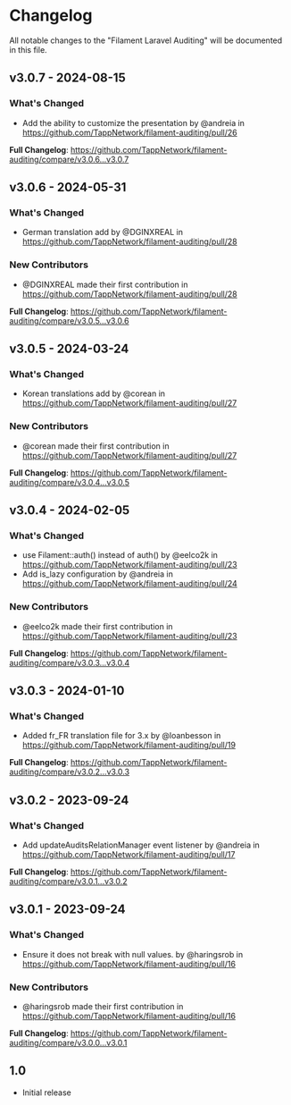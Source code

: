 # Changelog

All notable changes to the "Filament Laravel Auditing" will be documented in this file.

## v3.0.7 - 2024-08-15

### What's Changed

* Add the ability to customize the presentation by @andreia in https://github.com/TappNetwork/filament-auditing/pull/26

**Full Changelog**: https://github.com/TappNetwork/filament-auditing/compare/v3.0.6...v3.0.7

## v3.0.6 - 2024-05-31

### What's Changed

* German translation add by @DGINXREAL in https://github.com/TappNetwork/filament-auditing/pull/28

### New Contributors

* @DGINXREAL made their first contribution in https://github.com/TappNetwork/filament-auditing/pull/28

**Full Changelog**: https://github.com/TappNetwork/filament-auditing/compare/v3.0.5...v3.0.6

## v3.0.5 - 2024-03-24

### What's Changed

* Korean translations add by @corean in https://github.com/TappNetwork/filament-auditing/pull/27

### New Contributors

* @corean made their first contribution in https://github.com/TappNetwork/filament-auditing/pull/27

**Full Changelog**: https://github.com/TappNetwork/filament-auditing/compare/v3.0.4...v3.0.5

## v3.0.4 - 2024-02-05

### What's Changed

* use Filament::auth() instead of auth() by @eelco2k in https://github.com/TappNetwork/filament-auditing/pull/23
* Add is_lazy configuration by @andreia in https://github.com/TappNetwork/filament-auditing/pull/24

### New Contributors

* @eelco2k made their first contribution in https://github.com/TappNetwork/filament-auditing/pull/23

**Full Changelog**: https://github.com/TappNetwork/filament-auditing/compare/v3.0.3...v3.0.4

## v3.0.3 - 2024-01-10

### What's Changed

* Added fr_FR translation file for 3.x by @loanbesson in https://github.com/TappNetwork/filament-auditing/pull/19

**Full Changelog**: https://github.com/TappNetwork/filament-auditing/compare/v3.0.2...v3.0.3

## v3.0.2 - 2023-09-24

### What's Changed

- Add updateAuditsRelationManager event listener by @andreia in https://github.com/TappNetwork/filament-auditing/pull/17

**Full Changelog**: https://github.com/TappNetwork/filament-auditing/compare/v3.0.1...v3.0.2

## v3.0.1 - 2023-09-24

### What's Changed

- Ensure it does not break with null values. by @haringsrob in https://github.com/TappNetwork/filament-auditing/pull/16

### New Contributors

- @haringsrob made their first contribution in https://github.com/TappNetwork/filament-auditing/pull/16

**Full Changelog**: https://github.com/TappNetwork/filament-auditing/compare/v3.0.0...v3.0.1

## 1.0

- Initial release
